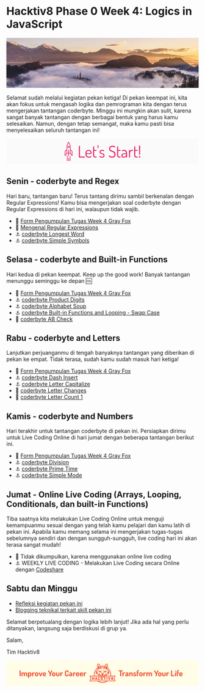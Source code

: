 # Hacktiv8 Phase 0 Week 4: Logics in JavaScript

![Header](assets/header-w1.jpg)

Selamat sudah melalui kegiatan pekan ketiga! Di pekan keempat ini, kita akan fokus untuk mengasah logika dan pemrograman kita dengan terus mengerjakan tantangan coderbyte. Minggu ini mungkin akan sulit, karena sangat banyak tantangan dengan berbagai bentuk yang harus kamu selesaikan. Namun, dengan tetap semangat, maka kamu pasti bisa menyelesaikan seluruh tantangan ini!

![Let's start!](assets/start.png)

## Senin - coderbyte and Regex
Hari baru, tantangan baru! Terus tantang dirimu sambil berkenalan dengan Regular Expressions! Kamu bisa mengerjakan soal coderbyte dengan Regular Expressions di hari ini, walaupun tidak wajib.

- :pushpin: [Form Pengumpulan Tugas Week 4 Gray Fox](https://airtable.com/shrkmaZ5ihsvYSv9T)
- :notebook_with_decorative_cover:
[Mengenal Regular Expressions](https://github.com/hacktiv8/phase-0-activities/blob/master/modules/regular-expressions.md)
- :anchor:
[coderbyte Longest Word](https://coderbyte.com/information.php?ct=Longest%20Word)
- :anchor:
[coderbyte Simple Symbols](https://coderbyte.com/information.php?ct=Simple%20Symbols)

## Selasa - coderbyte and Built-in Functions
Hari kedua di pekan keempat. Keep up the good work! Banyak tantangan menunggu seminggu ke depan :cool:

- :pushpin: [Form Pengumpulan Tugas Week 4 Gray Fox](https://airtable.com/shrkmaZ5ihsvYSv9T)
- :anchor:
[coderbyte Product Digits](https://coderbyte.com/information.php?ct=Product%20Digits)
- :anchor:
[coderbyte Alphabet Soup](https://coderbyte.com/information.php?ct=Alphabet%20Soup)
- :anchor:
[coderbyte Built-in Functions and Looping - Swap Case](https://coderbyte.com/information.php?ct=Swap%20Case)
- :rocket:
[coderbyte AB Check](https://coderbyte.com/information.php?ct=AB%20Check)

## Rabu - coderbyte and Letters
Lanjutkan perjuanganmu di tengah banyaknya tantangan yang diberikan di pekan ke empat. Tidak terasa, sudah kamu sudah masuk hari ketiga!

- :pushpin: [Form Pengumpulan Tugas Week 4 Gray Fox](https://airtable.com/shrkmaZ5ihsvYSv9T)
- :anchor:
[coderbyte Dash Insert](https://coderbyte.com/information.php?ct=Dash%20Insert)
- :anchor:
[coderbyte Letter Capitalize](https://coderbyte.com/information.php?ct=Letter%20Capitalize)
- :rocket:
[coderbyte Letter Changes](https://coderbyte.com/information.php?ct=Letter%20Changes)
- :rocket:
[coderbyte Letter Count 1](https://coderbyte.com/information.php?ct=Letter%20Count%20I)

## Kamis - coderbyte and Numbers
Hari terakhir untuk tantangan coderbyte di pekan ini. Persiapkan dirimu untuk Live Coding Online di hari jumat dengan beberapa tantangan berikut ini.

- :pushpin: [Form Pengumpulan Tugas Week 4 Gray Fox](https://airtable.com/shrkmaZ5ihsvYSv9T)
- :anchor:
[coderbyte Division](https://coderbyte.com/information.php?ct=Division)
- :anchor:
[coderbyte Prime Time](https://coderbyte.com/information.php?ct=Prime%20Time)
- :anchor:
[coderbyte Simple Mode](https://coderbyte.com/information.php?ct=Simple%20Mode)

## Jumat - Online Live Coding (Arrays, Looping, Conditionals, dan built-in Functions)
Tiba saatnya kita melakukan Live Coding Online untuk menguji kemampuanmu sesuai dengan yang telah kamu pelajari dan kamu latih di pekan ini. Apabila kamu memang selama ini mengerjakan tugas-tugas sebelumnya sendiri dan dengan sungguh-sungguh, live coding hari ini akan terasa sangat mudah!

- :pushpin: Tidak dikumpulkan, karena menggunakan online live coding
- :anchor:
WEEKLY LIVE CODING - Melakukan Live Coding secara Online dengan [Codeshare](https://codeshare.io)

## Sabtu dan Minggu

- [Refleksi kegiatan pekan ini](https://github.com/hacktiv8/phase-0-activities/blob/master/modules/reflection.md)
- [Blogging teknikal terkait skill pekan ini](https://github.com/hacktiv8/phase-0-activities/blob/master/modules/blog.md)

Selamat berpetualang dengan logika lebih lanjut! Jika ada hal yang perlu ditanyakan, langsung saja berdiskusi di grup ya.

Salam,

Tim Hacktiv8

![Hacktiv8 Banner](assets/banner.png)
